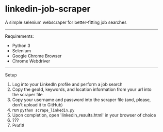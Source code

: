 # linkedin-job-scraper
A simple selenium webscraper for better-fitting job searches

-----

Requirements:
- Python 3
- Selenium
- Google Chrome Browser
- Chrome Webdriver

-----

Setup
1. Log into your LinkedIn profile and perform a job search
2. Copy the geoId, keywords, and location information from your url into the scraper file
3. Copy your username and password into the scraper file (and, please, don't upload it to GitHub)
4. run `python scrape_linkedin.py`
5. Upon completion, open 'linkedin_results.html' in your browser of choice
6. ???
7. Profit!
